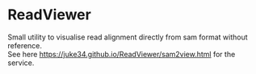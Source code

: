 # ReadViewer
Small utility to visualise read alignment directly from sam format without reference.  
See here https://juke34.github.io/ReadViewer/sam2view.html for the service.
